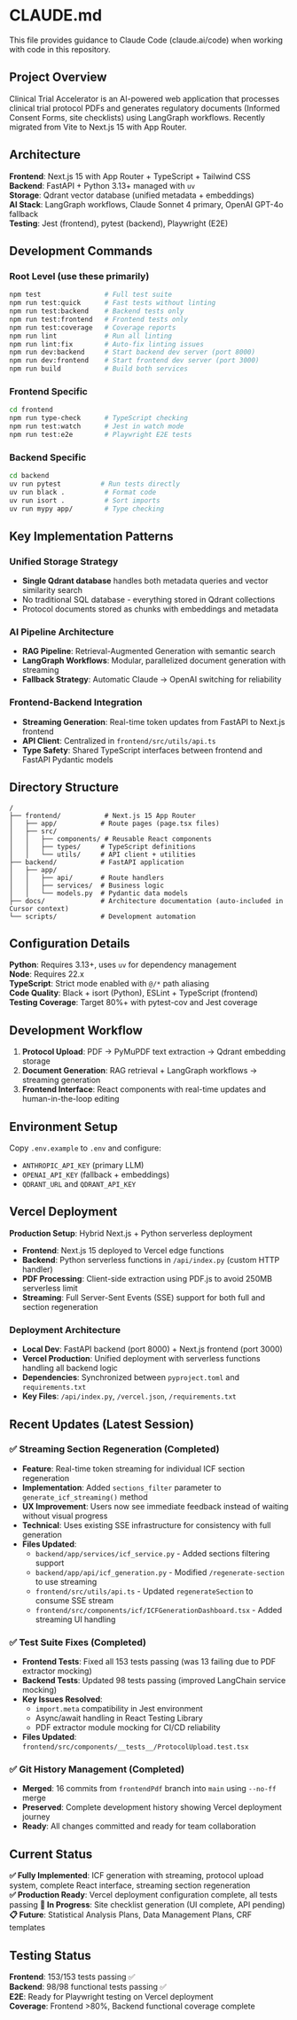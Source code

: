 # CLAUDE.md

This file provides guidance to Claude Code (claude.ai/code) when working with code in this repository.

## Project Overview

Clinical Trial Accelerator is an AI-powered web application that processes clinical trial protocol PDFs and generates regulatory documents (Informed Consent Forms, site checklists) using LangGraph workflows. Recently migrated from Vite to Next.js 15 with App Router.

## Architecture

**Frontend**: Next.js 15 with App Router + TypeScript + Tailwind CSS  
**Backend**: FastAPI + Python 3.13+ managed with `uv`  
**Storage**: Qdrant vector database (unified metadata + embeddings)  
**AI Stack**: LangGraph workflows, Claude Sonnet 4 primary, OpenAI GPT-4o fallback  
**Testing**: Jest (frontend), pytest (backend), Playwright (E2E)

## Development Commands

### Root Level (use these primarily)
```bash
npm test                # Full test suite
npm run test:quick      # Fast tests without linting  
npm run test:backend    # Backend tests only
npm run test:frontend   # Frontend tests only
npm run test:coverage   # Coverage reports
npm run lint            # Run all linting
npm run lint:fix        # Auto-fix linting issues
npm run dev:backend     # Start backend dev server (port 8000)
npm run dev:frontend    # Start frontend dev server (port 3000)
npm run build           # Build both services
```

### Frontend Specific
```bash
cd frontend
npm run type-check      # TypeScript checking
npm run test:watch      # Jest in watch mode
npm run test:e2e        # Playwright E2E tests
```

### Backend Specific  
```bash
cd backend
uv run pytest          # Run tests directly
uv run black .          # Format code
uv run isort .          # Sort imports
uv run mypy app/        # Type checking
```

## Key Implementation Patterns

### Unified Storage Strategy
- **Single Qdrant database** handles both metadata queries and vector similarity search
- No traditional SQL database - everything stored in Qdrant collections
- Protocol documents stored as chunks with embeddings and metadata

### AI Pipeline Architecture
- **RAG Pipeline**: Retrieval-Augmented Generation with semantic search
- **LangGraph Workflows**: Modular, parallelized document generation with streaming
- **Fallback Strategy**: Automatic Claude → OpenAI switching for reliability

### Frontend-Backend Integration
- **Streaming Generation**: Real-time token updates from FastAPI to Next.js frontend
- **API Client**: Centralized in `frontend/src/utils/api.ts`
- **Type Safety**: Shared TypeScript interfaces between frontend and FastAPI Pydantic models

## Directory Structure

```
/
├── frontend/           # Next.js 15 App Router
│   ├── app/           # Route pages (page.tsx files)
│   ├── src/
│   │   ├── components/ # Reusable React components
│   │   ├── types/     # TypeScript definitions
│   │   └── utils/     # API client + utilities
├── backend/           # FastAPI application
│   ├── app/
│   │   ├── api/       # Route handlers
│   │   ├── services/  # Business logic
│   │   └── models.py  # Pydantic data models
├── docs/              # Architecture documentation (auto-included in Cursor context)
└── scripts/           # Development automation
```

## Configuration Details

**Python**: Requires 3.13+, uses `uv` for dependency management  
**Node**: Requires 22.x  
**TypeScript**: Strict mode enabled with `@/*` path aliasing  
**Code Quality**: Black + isort (Python), ESLint + TypeScript (frontend)  
**Testing Coverage**: Target 80%+ with pytest-cov and Jest coverage

## Development Workflow

1. **Protocol Upload**: PDF → PyMuPDF text extraction → Qdrant embedding storage
2. **Document Generation**: RAG retrieval + LangGraph workflows → streaming generation
3. **Frontend Interface**: React components with real-time updates and human-in-the-loop editing

## Environment Setup

Copy `.env.example` to `.env` and configure:
- `ANTHROPIC_API_KEY` (primary LLM)
- `OPENAI_API_KEY` (fallback + embeddings)  
- `QDRANT_URL` and `QDRANT_API_KEY`

## Vercel Deployment

**Production Setup**: Hybrid Next.js + Python serverless deployment
- **Frontend**: Next.js 15 deployed to Vercel edge functions
- **Backend**: Python serverless functions in `/api/index.py` (custom HTTP handler)
- **PDF Processing**: Client-side extraction using PDF.js to avoid 250MB serverless limit
- **Streaming**: Full Server-Sent Events (SSE) support for both full and section regeneration

### Deployment Architecture
- **Local Dev**: FastAPI backend (port 8000) + Next.js frontend (port 3000)
- **Vercel Production**: Unified deployment with serverless functions handling all backend logic
- **Dependencies**: Synchronized between `pyproject.toml` and `requirements.txt`
- **Key Files**: `/api/index.py`, `/vercel.json`, `/requirements.txt`

## Recent Updates (Latest Session)

### ✅ Streaming Section Regeneration (Completed)
- **Feature**: Real-time token streaming for individual ICF section regeneration
- **Implementation**: Added `sections_filter` parameter to `generate_icf_streaming()` method
- **UX Improvement**: Users now see immediate feedback instead of waiting without visual progress
- **Technical**: Uses existing SSE infrastructure for consistency with full generation
- **Files Updated**: 
  - `backend/app/services/icf_service.py` - Added sections filtering support
  - `backend/app/api/icf_generation.py` - Modified `/regenerate-section` to use streaming
  - `frontend/src/utils/api.ts` - Updated `regenerateSection` to consume SSE stream
  - `frontend/src/components/icf/ICFGenerationDashboard.tsx` - Added streaming UI handling

### ✅ Test Suite Fixes (Completed)
- **Frontend Tests**: Fixed all 153 tests passing (was 13 failing due to PDF extractor mocking)
- **Backend Tests**: Updated 98 tests passing (improved LangChain service mocking)
- **Key Issues Resolved**: 
  - `import.meta` compatibility in Jest environment
  - Async/await handling in React Testing Library
  - PDF extractor module mocking for CI/CD reliability
- **Files Updated**: `frontend/src/components/__tests__/ProtocolUpload.test.tsx`

### ✅ Git History Management (Completed)
- **Merged**: 16 commits from `frontendPdf` branch into `main` using `--no-ff` merge
- **Preserved**: Complete development history showing Vercel deployment journey
- **Ready**: All changes committed and ready for team collaboration

## Current Status

**✅ Fully Implemented**: ICF generation with streaming, protocol upload system, complete React interface, streaming section regeneration  
**✅ Production Ready**: Vercel deployment configuration complete, all tests passing
**🚧 In Progress**: Site checklist generation (UI complete, API pending)  
**📋 Future**: Statistical Analysis Plans, Data Management Plans, CRF templates

## Testing Status

**Frontend**: 153/153 tests passing ✅  
**Backend**: 98/98 functional tests passing ✅  
**E2E**: Ready for Playwright testing on Vercel deployment  
**Coverage**: Frontend >80%, Backend functional coverage complete